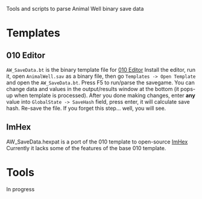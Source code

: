 Tools and scripts to parse Animal Well binary save  data

# Templates

## 010 Editor
`AW_SaveData.bt` is the binary template file for [010 Editor](https://www.sweetscape.com/010editor/)
Install the editor, run it, open `AnimalWell.sav` as a binary file, then go `Templates -> Open Template`
and open the `AW_SaveData.bt`. Press F5 to run/parse the savegame.
You can change data and values in the output/results window at the bottom (it pops-up when template is processed).
After you done making changes, enter **any** value into `GlobalState -> SaveHash` field, press enter, it will calculate save hash. Re-save the file. If you forget this step... well, you will see.


## ImHex
AW_SaveData.hexpat is a port of the 010 template to open-source [ImHex](https://imhex.werwolv.net/)
Currently it lacks some of the features of the base 010 template.


# Tools
In progress
